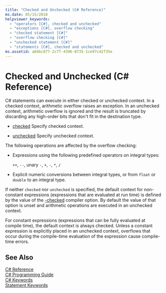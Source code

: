 ```yaml
---
title: "Checked and Unchecked (C# Reference)"
ms.date: 05/15/2018
helpviewer_keywords: 
  - "operators [C#], checked and unchecked"
  - "exceptions [C#], overflow checking"
  - "checked statement [C#]"
  - "overflow checking [C#]"
  - "unchecked statement [C#]"
  - "statements [C#], checked and unchecked"
ms.assetid: a84bc877-2c7f-4396-8735-1ce97c42f35e
---
```

# Checked and Unchecked (C# Reference)
C# statements can execute in either checked or unchecked context. In a checked context, arithmetic overflow raises an exception. In an unchecked context, arithmetic overflow is ignored and the result is truncated by discarding any high-order bits that don't fit in the destination type.  
  
- [checked](checked.md) Specify checked context.  
  
- [unchecked](unchecked.md) Specify unchecked context.  
  
 The following operations are affected by the overflow checking:  
  
- Expressions using the following predefined operators on integral types:  
  
   `++`, `--`, unary `-`, `+`, `-`, `*`, `/`  
  
- Explicit numeric conversions between integral types, or from `float` or `double` to an integral type.  
  
 If neither `checked` nor `unchecked` is specified, the default context for non-constant expressions (expressions that are evaluated at run time) is defined by the value of the [-checked](../compiler-options/checked-compiler-option.md) compiler option. By default the value of that option is unset and arithmetic operations are executed in an unchecked context.
 
 For constant expressions (expressions that can be fully evaluated at compile time), the default context is always checked. Unless a constant expression is explicitly placed in an unchecked context, overflows that occur during the compile-time evaluation of the expression cause compile-time errors.
  
## See Also  
 [C# Reference](../index.md)  
 [C# Programming Guide](../../programming-guide/index.md)  
 [C# Keywords](index.md)  
 [Statement Keywords](statement-keywords.md)
